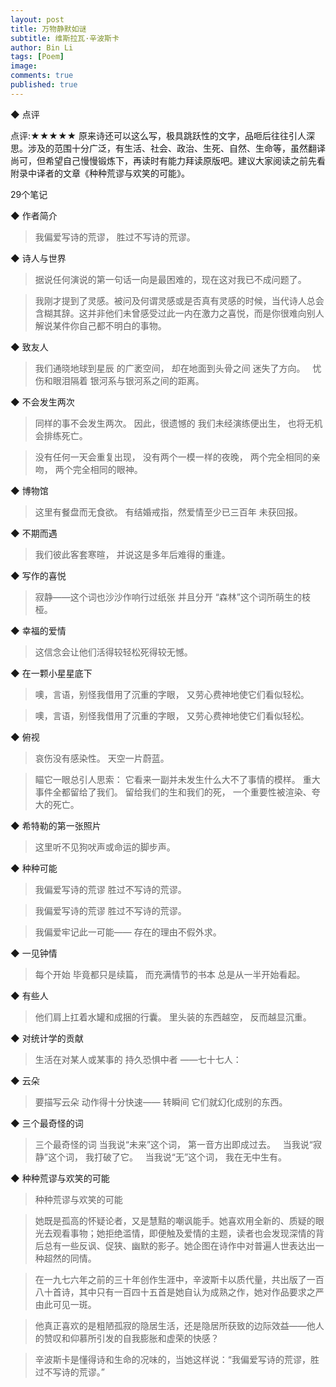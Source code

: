 ```yaml
---
layout: post
title: 万物静默如谜
subtitle: 维斯拉瓦·辛波斯卡
author: Bin Li
tags: [Poem]
image: 
comments: true
published: true
---
```



◆ 点评

点评:★★★★★
原来诗还可以这么写，极具跳跃性的文字，品咂后往往引人深思。涉及的范围十分广泛，有生活、社会、政治、生死、自然、生命等，虽然翻译尚可，但希望自己慢慢锻炼下，再读时有能力拜读原版吧。建议大家阅读之前先看附录中译者的文章《种种荒谬与欢笑的可能》。


29个笔记


◆ 作者简介

> 我偏爱写诗的荒谬，
胜过不写诗的荒谬。


◆ 诗人与世界

> 据说任何演说的第一句话一向是最困难的，现在这对我已不成问题了。

> 我刚才提到了灵感。被问及何谓灵感或是否真有灵感的时候，当代诗人总会含糊其辞。这并非他们未曾感受过此一内在激力之喜悦，而是你很难向别人解说某件你自己都不明白的事物。


◆ 致友人

> 我们通晓地球到星辰
的广袤空间，
却在地面到头骨之间
迷失了方向。
 
忧伤和眼泪隔着
银河系与银河系之间的距离。


◆ 不会发生两次

> 同样的事不会发生两次。
因此，很遗憾的
我们未经演练便出生，
也将无机会排练死亡。

> 没有任何一天会重复出现，
没有两个一模一样的夜晚，
两个完全相同的亲吻，
两个完全相同的眼神。


◆ 博物馆

> 这里有餐盘而无食欲。
有结婚戒指，然爱情至少已三百年
未获回报。


◆ 不期而遇

> 我们彼此客套寒暄，
并说这是多年后难得的重逢。


◆ 写作的喜悦

> 寂静——这个词也沙沙作响行过纸张
并且分开
“森林”这个词所萌生的枝桠。


◆ 幸福的爱情

> 这信念会让他们活得较轻松死得较无憾。


◆ 在一颗小星星底下

> 噢，言语，别怪我借用了沉重的字眼，
又劳心费神地使它们看似轻松。

> 噢，言语，别怪我借用了沉重的字眼，
又劳心费神地使它们看似轻松。


◆ 俯视

> 哀伤没有感染性。
天空一片蔚蓝。

> 瞄它一眼总引人思索：
它看来一副并未发生什么大不了事情的模样。
重大事件全都留给了我们。
留给我们的生和我们的死，
一个重要性被渲染、夸大的死亡。


◆ 希特勒的第一张照片

> 这里听不见狗吠声或命运的脚步声。


◆ 种种可能

> 我偏爱写诗的荒谬
胜过不写诗的荒谬。

> 我偏爱写诗的荒谬
胜过不写诗的荒谬。

> 我偏爱牢记此一可能——
存在的理由不假外求。


◆ 一见钟情

> 每个开始
毕竟都只是续篇，
而充满情节的书本
总是从一半开始看起。


◆ 有些人

> 他们肩上扛着水罐和成捆的行囊。
里头装的东西越空，
反而越显沉重。


◆ 对统计学的贡献

> 生活在对某人或某事的
持久恐惧中者
——七十七人：


◆ 云朵

> 要描写云朵
动作得十分快速——
转瞬间
它们就幻化成别的东西。


◆ 三个最奇怪的词

> 三个最奇怪的词
当我说“未来”这个词，
第一音方出即成过去。
 
当我说“寂静”这个词，
我打破了它。
 
当我说“无”这个词，
我在无中生有。


◆ 种种荒谬与欢笑的可能

> 种种荒谬与欢笑的可能

> 她既是孤高的怀疑论者，又是慧黠的嘲讽能手。她喜欢用全新的、质疑的眼光去观看事物；她拒绝滥情，即便触及爱情的主题，读者也会发现深情的背后总有一些反讽、促狭、幽默的影子。她企图在诗作中对普遍人世表达出一种超然的同情。

> 在一九七六年之前的三十年创作生涯中，辛波斯卡以质代量，共出版了一百八十首诗，其中只有一百四十五首是她自认为成熟之作，她对作品要求之严由此可见一斑。

> 他真正喜欢的是粗陋孤寂的隐居生活，还是隐居所获致的边际效益——他人的赞叹和仰慕所引发的自我膨胀和虚荣的快感？

> 辛波斯卡是懂得诗和生命的况味的，当她这样说：“我偏爱写诗的荒谬，胜过不写诗的荒谬。”


